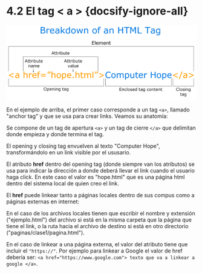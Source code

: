 # 4.2 El tag < a > {docsify-ignore-all}

![Tag a](../_images/html-tag.gif)

En el ejemplo de arriba, el primer caso corresponde a un tag `<a>`, llamado "anchor tag" y que se usa para crear links.
Veamos su anatomía:

Se compone de un tag de apertura `<a>` y un tag de cierre `</a>` que delimitan donde empieza y donde termina el tag.

El opening y closing tag envuelven al texto "Computer Hope", transformándolo en un link visible por el ususario.

El atributo **href** dentro del opening tag (donde siempre van los atributos) se usa para indicar la dirección a donde deberá llevar el link cuando el usuario haga click. En este caso el valor es "hope.html" que es una página html dentro del sistema local de quien creo el link.

El **href** puede linkear tanto a páginas locales dentro de sus compus como a páginas externas en internet:

En el caso de los archivos locales tienen que escribir el nombre y extensión ("ejemplo.html") del archivo si está en la misma carpeta que la página que tiene el link, o la ruta hacia el archivo de destino si está en otro directorio ("paginas/clase1/pagina.html").

En el caso de linkear a una página externa, el valor del atributo tiene que incluir el `"https://"`. Por ejemplo para linkear a Google el valor de href debería ser: `<a href="https://www.google.com"> texto que va a linkear a google </a>`.

